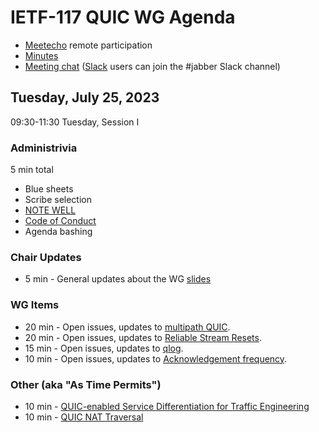 # IETF-117 QUIC WG Agenda

* [Meetecho](https://meetings.conf.meetecho.com/ietf117/?group=quic) remote participation
* [Minutes](https://codimd.ietf.org/notes-ietf-117-quic)
* [Meeting chat](xmpp:quic@jabber.ietf.org?join) ([Slack](https://quicdev.slack.com/) users can join the #jabber Slack channel)

## Tuesday, July 25, 2023

09:30-11:30 Tuesday, Session I

### Administrivia

5 min total

* Blue sheets
* Scribe selection
* [NOTE WELL](https://www.ietf.org/about/note-well.html)
* [Code of Conduct](https://www.rfc-editor.org/rfc/rfc7154.html)
* Agenda bashing

### Chair Updates
* 5 min - General updates about the WG [slides](https://github.com/quicwg/wg-materials/blob/main/ietf117/chairs.pdf)

### WG Items
* 20 min - Open issues, updates to [multipath QUIC](https://datatracker.ietf.org/doc/html/draft-ietf-quic-multipath).
* 20 min - Open issues, updates to [Reliable Stream Resets](https://datatracker.ietf.org/doc/draft-ietf-quic-reliable-stream-reset/). 
* 15 min - Open issues, updates to [qlog](https://datatracker.ietf.org/doc/html/draft-ietf-quic-qlog-main-schema).
* 10 min - Open issues, updates to [Acknowledgement frequency](https://datatracker.ietf.org/doc/html/draft-ietf-quic-ack-frequency).

### Other (aka "As Time Permits")
* 10 min - [QUIC-enabled Service Differentiation for Traffic Engineering](https://datatracker.ietf.org/doc/draft-zmlk-quic-te/)
* 10 min - [QUIC NAT Traversal](https://datatracker.ietf.org/doc/draft-seemann-quic-nat-traversal/)
